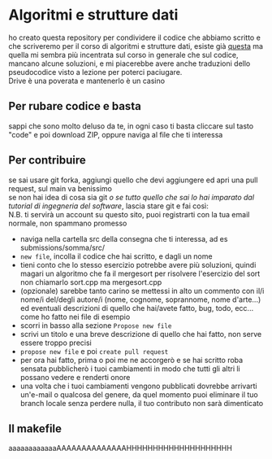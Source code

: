 <h1>Algoritmi e strutture dati</h1>
ho creato questa repository per condividere il codice che abbiamo scritto e che scriveremo per il corso di algoritmi e strutture dati, esiste già <a href="https://github.com/unitn-drive/algoritmi-e-strutture-dati/tree/master/Esercizi/2016-2017">questa</a> ma quella mi sembra più incentrata sul corso in generale che sul codice, mancano alcune soluzioni, e mi piacerebbe avere anche traduzioni dello pseudocodice visto a lezione per poterci paciugare.<br>
Drive è una poverata e mantenerlo è un casino

<h2>Per rubare codice e basta</h2>
sappi che sono molto deluso da te, in ogni caso ti basta cliccare sul tasto "code" e poi download ZIP, oppure naviga al file che ti interessa

<h2>Per contribuire</h2>
se sai usare git forka, aggiungi quello che devi aggiungere ed apri una pull request, sul main va benissimo<br>
se non hai idea di cosa sia git <i>o se tutto quello che sai lo hai imparato dal tutorial di ingegneria del software</i>, lascia stare git e fai così:<br>
N.B. ti servirà un account su questo sito, puoi registrarti con la tua email normale, non spammano promesso
<ul>
    <li>naviga nella cartella src della consegna che ti interessa, ad es submissions/somma/src/</li>
    <li><code>new file</code>, incolla il codice che hai scritto, e dagli un nome</li>
    <li>tieni conto che lo stesso esercizio potrebbe avere più soluzioni, quindi magari un algoritmo che fa il mergesort per risolvere l'esercizio del sort non chiamarlo sort.cpp ma mergesort.cpp</li>
    <li>(opzionale) sarebbe tanto carino se mettessi in alto un commento con il/i nome/i del/degli autore/i (nome, cognome, soprannome, nome d'arte...) ed eventuali descrizioni di quello che hai/avete fatto, bug, todo, ecc... come ho fatto nei file di esempio</li>
    <li>scorri in basso alla sezione <code>Propose new file</code></li>
    <li>scrivi un titolo e una breve descrizione di quello che hai fatto, non serve essere troppo precisi</li>
    <li><code>propose new file</code> e poi <code>create pull request</code></li>
    <li>per ora hai fatto, prima o poi me ne accorgerò e se hai scritto roba sensata pubblicherò i tuoi cambiamenti in modo che tutti gli altri li possano vedere e renderti onore</li>
    <li>una volta che i tuoi cambiamenti vengono pubblicati dovrebbe arrivarti un'e-mail o qualcosa del genere, da quel momento puoi eliminare il tuo branch locale senza perdere nulla, il tuo contributo non sarà dimenticato</li>
</ul>


<h2>Il makefile</h2>
aaaaaaaaaaaaAAAAAAAAAAAAAAHHHHHHHHHHHHHHHHHHHH
